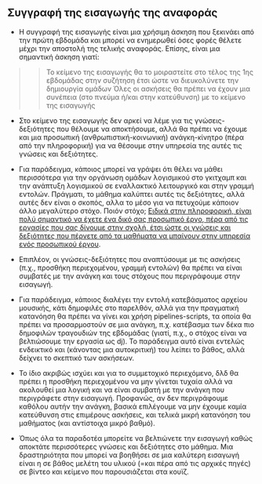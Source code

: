 ## Συγγραφή της εισαγωγής της αναφοράς

* Η συγγραφή της εισαγωγής είναι μια χρήσιμη άσκηση που ξεκινάει από την πρώτη εβδομάδα και μπορεί να ενημερωθεί όσες φορές θέλετε μέχρι την αποστολή της τελικής αναφοράς. Επίσης, είναι μια σημαντική άσκηση γιατί:
>> Το κείμενο της εισαγωγής θα το μοιραστείτε στο τέλος της 1ης εβδομάδας στην συζήτηση έτσι ώστε να διευκολύνετε την δημιουργία ομάδων
>> Όλες οι ασκήσεις θα πρέπει να έχουν μια συνέπεια (στο πνεύμα ή/και στην κατεύθυνση) με το κείμενο της εισαγωγής

* Στο κείμενο της εισαγωγής δεν αρκεί να λέμε για τις γνώσεις-δεξιότητες που θέλουμε να αποκτήσουμε, αλλά θα πρέπει να έχουμε και μια προσωπική (ανθρωπιστική-κοινωνική) ανάγκη-κίνητρο (πέρα από την πληροφορική) για να θέσουμε στην υπηρεσία της αυτές τις γνώσεις και δεξιότητες.

* Για παράδειγμα, κάποιος μπορεί να γράψει ότι θέλει να μάθει περισσότερα για την οργάνωση ομάδων λογισμικού στο γκιτχαμπ και την ανάπτυξη λογισμικού σε εναλλακτικό λειτουργικό και στην γραμμή εντολών. Πράγματι, το μάθημα καλύπτει αυτές τις δεξιότητες, αλλά αυτές δεν είναι ο σκοπός, αλλα το μέσο για να πετυχούμε κάποιον άλλο μεγαλύτερο στόχο. Ποιόν στόχο; [Ειδικά στην πληροφορική, είναι πολύ σημαντικό να έχετε ένα δικό σας προσωπικό έργο, πέρα από τις εργασίες που σας δίνουμε στην σχολή, έτσι ώστε οι γνώσεις και δεξιότητες που πέρνετε από τα μαθήματα να μπαίνουν στην υπηρεσία ενός προσωπικού έργου](http://paulgraham.com/own.html).

* Επιπλέον, οι γνώσεις-δεξιότητες που αναπτύσουμε με τις ασκήσεις (π.χ., προσθήκη περιεχομένου, γραμμή εντολών) θα πρέπει να είναι συμβατές με την ανάγκη και τους στόχους που περιγράφουμε στην εισαγωγή.

* Για παράδειγμα, κάποιος διαλέγει την εντολή κατεβάσματος αρχείου μουσικής, κάτι δημοφιλές στο παρελθόν, αλλά για την πραγματική κατανόηση θα πρέπει να γίνει και χρήση pipelines-scripts, τα οποία θα πρέπει να προσαρμοστούν σε μια ανάγκη, π.χ. κατέβασμα των δέκα πιο δημοφιλών τραγουδιών της εβδομάδας (γιατί, π.χ., ο στόχος είναι να βελτιώσουμε την εργασία ως dj). Το παράδειγμα αυτό είναι εντελώς ενδεικτικό και (κάνοντας μια αυτοκριτική) του λείπει το βάθος, αλλά δείχνει το σκεπτικό των ασκήσεων. 

* Το ίδιο ακριβώς ισχύει και για το συμμετοχικό περιεχόμενο, δλδ θα πρέπει η προσθήκη περιεχομένου να μην γίνεται τυχαία αλλά να ακολουθεί μια λογική και να είναι συμβατή με την ανάγκη που περιγράφετε στην εισαγωγή. Προφανώς, αν δεν περιγράφουμε καθόλου αυτήν την ανάγκη, βασικά επιλέγουμε να μην έχουμε καμία κατεύθυνση στις επιμέρους ασκήσεις, και τελικά μικρή κατανόηση του μαθήματος (και αντίστοιχα μικρό βαθμό).

* Όπως όλα τα παραδοτέα μπορείτε να βελτιώνετε την εισαγωγή καθώς αποκτάτε περισσότερες γνώσεις και δεξιότητες στο μάθημα. Μια δραστηριότητα που μπορεί να βοηθήσει σε μια καλύτερη εισαγωγή είναι η σε βάθος μελέτη του υλικού (=και πέρα από τις αρχικές πηγές) σε βίντεο και κείμενο που παρουσιάζεται στα κουϊζ.
